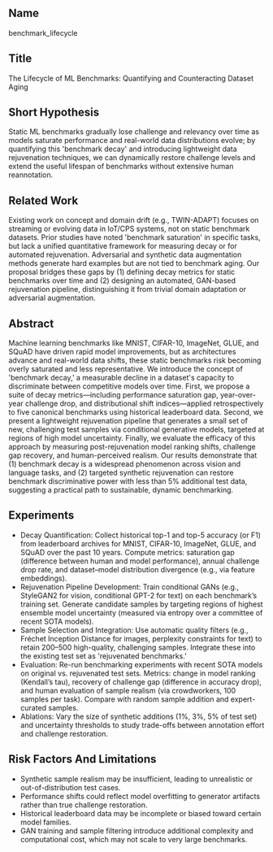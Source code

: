 ## Name

benchmark_lifecycle

## Title

The Lifecycle of ML Benchmarks: Quantifying and Counteracting Dataset Aging

## Short Hypothesis

Static ML benchmarks gradually lose challenge and relevancy over time as models saturate performance and real-world data distributions evolve; by quantifying this 'benchmark decay' and introducing lightweight data rejuvenation techniques, we can dynamically restore challenge levels and extend the useful lifespan of benchmarks without extensive human reannotation.

## Related Work

Existing work on concept and domain drift (e.g., TWIN-ADAPT) focuses on streaming or evolving data in IoT/CPS systems, not on static benchmark datasets. Prior studies have noted 'benchmark saturation' in specific tasks, but lack a unified quantitative framework for measuring decay or for automated rejuvenation. Adversarial and synthetic data augmentation methods generate hard examples but are not tied to benchmark aging. Our proposal bridges these gaps by (1) defining decay metrics for static benchmarks over time and (2) designing an automated, GAN-based rejuvenation pipeline, distinguishing it from trivial domain adaptation or adversarial augmentation.

## Abstract

Machine learning benchmarks like MNIST, CIFAR-10, ImageNet, GLUE, and SQuAD have driven rapid model improvements, but as architectures advance and real-world data shifts, these static benchmarks risk becoming overly saturated and less representative. We introduce the concept of 'benchmark decay,' a measurable decline in a dataset's capacity to discriminate between competitive models over time. First, we propose a suite of decay metrics—including performance saturation gap, year-over-year challenge drop, and distributional shift indices—applied retrospectively to five canonical benchmarks using historical leaderboard data. Second, we present a lightweight rejuvenation pipeline that generates a small set of new, challenging test samples via conditional generative models, targeted at regions of high model uncertainty. Finally, we evaluate the efficacy of this approach by measuring post-rejuvenation model ranking shifts, challenge gap recovery, and human-perceived realism. Our results demonstrate that (1) benchmark decay is a widespread phenomenon across vision and language tasks, and (2) targeted synthetic rejuvenation can restore benchmark discriminative power with less than 5% additional test data, suggesting a practical path to sustainable, dynamic benchmarking.

## Experiments

- Decay Quantification: Collect historical top-1 and top-5 accuracy (or F1) from leaderboard archives for MNIST, CIFAR-10, ImageNet, GLUE, and SQuAD over the past 10 years. Compute metrics: saturation gap (difference between human and model performance), annual challenge drop rate, and dataset–model distribution divergence (e.g., via feature embeddings).
- Rejuvenation Pipeline Development: Train conditional GANs (e.g., StyleGAN2 for vision, conditional GPT-2 for text) on each benchmark’s training set. Generate candidate samples by targeting regions of highest ensemble model uncertainty (measured via entropy over a committee of recent SOTA models).
- Sample Selection and Integration: Use automatic quality filters (e.g., Fréchet Inception Distance for images, perplexity constraints for text) to retain 200–500 high-quality, challenging samples. Integrate these into the existing test set as 'rejuvenated benchmarks.'
- Evaluation: Re-run benchmarking experiments with recent SOTA models on original vs. rejuvenated test sets. Metrics: change in model ranking (Kendall’s tau), recovery of challenge gap (difference in accuracy drop), and human evaluation of sample realism (via crowdworkers, 100 samples per task). Compare with random sample addition and expert-curated samples.
- Ablations: Vary the size of synthetic additions (1%, 3%, 5% of test set) and uncertainty thresholds to study trade-offs between annotation effort and challenge restoration.

## Risk Factors And Limitations

- Synthetic sample realism may be insufficient, leading to unrealistic or out-of-distribution test cases.
- Performance shifts could reflect model overfitting to generator artifacts rather than true challenge restoration.
- Historical leaderboard data may be incomplete or biased toward certain model families.
- GAN training and sample filtering introduce additional complexity and computational cost, which may not scale to very large benchmarks.

